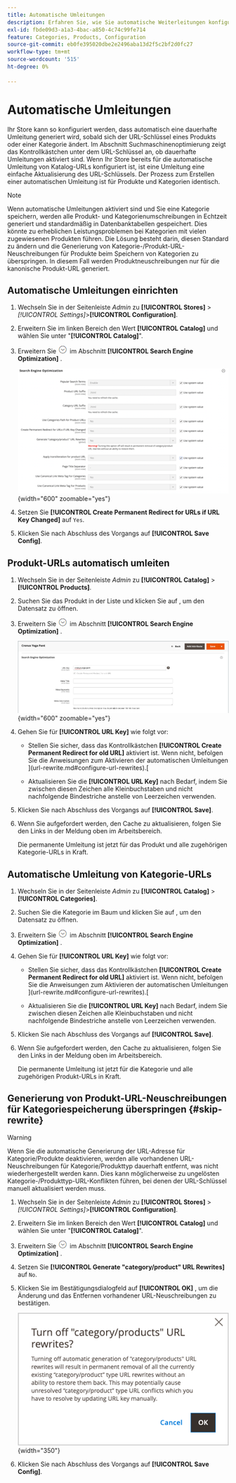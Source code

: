```yaml
---
title: Automatische Umleitungen
description: Erfahren Sie, wie Sie automatische Weiterleitungen konfigurieren, die generiert werden, wenn sich der URL-Schlüssel eines Produkts oder einer Kategorie in Ihrem Commerce Store ändert.
exl-id: fbde09d3-a1a3-4bac-a850-4c74c99fe714
feature: Categories, Products, Configuration
source-git-commit: eb0fe395020dbe2e2496aba13d2f5c2bf2d0fc27
workflow-type: tm+mt
source-wordcount: '515'
ht-degree: 0%

---
```


# Automatische Umleitungen

Ihr Store kann so konfiguriert werden, dass automatisch eine dauerhafte Umleitung generiert wird, sobald sich der URL-Schlüssel eines Produkts oder einer Kategorie ändert. Im Abschnitt Suchmaschinenoptimierung zeigt das Kontrollkästchen unter dem URL-Schlüssel an, ob dauerhafte Umleitungen aktiviert sind. Wenn Ihr Store bereits für die automatische Umleitung von Katalog-URLs konfiguriert ist, ist eine Umleitung eine einfache Aktualisierung des URL-Schlüssels. Der Prozess zum Erstellen einer automatischen Umleitung ist für Produkte und Kategorien identisch.

>[!NOTE]
>
>Wenn automatische Umleitungen aktiviert sind und Sie eine Kategorie speichern, werden alle Produkt- und Kategorienumschreibungen in Echtzeit generiert und standardmäßig in Datenbanktabellen gespeichert. Dies könnte zu erheblichen Leistungsproblemen bei Kategorien mit vielen zugewiesenen Produkten führen. Die Lösung besteht darin, diesen Standard zu ändern und die Generierung von Kategorie-/Produkt-URL-Neuschreibungen für Produkte beim Speichern von Kategorien zu überspringen. In diesem Fall werden Produktneuschreibungen nur für die kanonische Produkt-URL generiert.

## Automatische Umleitungen einrichten

1. Wechseln Sie in der Seitenleiste _Admin_ zu **[!UICONTROL Stores]** > _[!UICONTROL Settings]_>**[!UICONTROL Configuration]**.

1. Erweitern Sie im linken Bereich den Wert **[!UICONTROL Catalog]** und wählen Sie unter &quot;**[!UICONTROL Catalog]**&quot;.

1. Erweitern Sie ![Erweiterungsauswahl](../assets/icon-display-expand.png) im Abschnitt **[!UICONTROL Search Engine Optimization]** .

   ![Katalogkonfiguration - Suchmaschinenoptimierung](../configuration-reference/catalog/assets/catalog-search-engine-optimization.png){width="600" zoomable="yes"}

1. Setzen Sie **[!UICONTROL Create Permanent Redirect for URLs if URL Key Changed]** auf `Yes`.

1. Klicken Sie nach Abschluss des Vorgangs auf **[!UICONTROL Save Config]**.

## Produkt-URLs automatisch umleiten

1. Wechseln Sie in der Seitenleiste _Admin_ zu **[!UICONTROL Catalog]** > **[!UICONTROL Products]**.

1. Suchen Sie das Produkt in der Liste und klicken Sie auf , um den Datensatz zu öffnen.

1. Erweitern Sie ![Erweiterungsauswahl ](../assets/icon-display-expand.png) im Abschnitt **[!UICONTROL Search Engine Optimization]** .

   ![Optimierung der Produktsuchmaschine - dauerhafte Umleitung](./assets/product-search-engine-optimization-create-permanent-redirect.png){width="600" zoomable="yes"}

1. Gehen Sie für **[!UICONTROL URL Key]** wie folgt vor:

   - Stellen Sie sicher, dass das Kontrollkästchen **[!UICONTROL Create Permanent Redirect for old URL]** aktiviert ist. Wenn nicht, befolgen Sie die Anweisungen zum Aktivieren der automatischen Umleitungen ](url-rewrite.md#configure-url-rewrites).[

   - Aktualisieren Sie die **[!UICONTROL URL Key]** nach Bedarf, indem Sie zwischen diesen Zeichen alle Kleinbuchstaben und nicht nachfolgende Bindestriche anstelle von Leerzeichen verwenden.

1. Klicken Sie nach Abschluss des Vorgangs auf **[!UICONTROL Save]**.

1. Wenn Sie aufgefordert werden, den Cache zu aktualisieren, folgen Sie den Links in der Meldung oben im Arbeitsbereich.

   Die permanente Umleitung ist jetzt für das Produkt und alle zugehörigen Kategorie-URLs in Kraft.

## Automatische Umleitung von Kategorie-URLs

1. Wechseln Sie in der Seitenleiste _Admin_ zu **[!UICONTROL Catalog]** > **[!UICONTROL Categories]**.

1. Suchen Sie die Kategorie im Baum und klicken Sie auf , um den Datensatz zu öffnen.

1. Erweitern Sie ![Erweiterungsauswahl](../assets/icon-display-expand.png) im Abschnitt **[!UICONTROL Search Engine Optimization]** .

1. Gehen Sie für **[!UICONTROL URL Key]** wie folgt vor:

   - Stellen Sie sicher, dass das Kontrollkästchen **[!UICONTROL Create Permanent Redirect for old URL]** aktiviert ist. Wenn nicht, befolgen Sie die Anweisungen zum Aktivieren der automatischen Umleitungen ](url-rewrite.md#configure-url-rewrites).[

   - Aktualisieren Sie die **[!UICONTROL URL Key]** nach Bedarf, indem Sie zwischen diesen Zeichen alle Kleinbuchstaben und nicht nachfolgende Bindestriche anstelle von Leerzeichen verwenden.

1. Klicken Sie nach Abschluss des Vorgangs auf **[!UICONTROL Save]**.

1. Wenn Sie aufgefordert werden, den Cache zu aktualisieren, folgen Sie den Links in der Meldung oben im Arbeitsbereich.

   Die permanente Umleitung ist jetzt für die Kategorie und alle zugehörigen Produkt-URLs in Kraft.

## Generierung von Produkt-URL-Neuschreibungen für Kategoriespeicherung überspringen {#skip-rewrite}

>[!WARNING]
>
>Wenn Sie die automatische Generierung der URL-Adresse für Kategorie/Produkte deaktivieren, werden alle vorhandenen URL-Neuschreibungen für Kategorie/Produkttyp dauerhaft entfernt, was nicht wiederhergestellt werden kann. Dies kann möglicherweise zu ungelösten Kategorie-/Produkttyp-URL-Konflikten führen, bei denen der URL-Schlüssel manuell aktualisiert werden muss.

1. Wechseln Sie in der Seitenleiste _Admin_ zu **[!UICONTROL Stores]** > _[!UICONTROL Settings]_>**[!UICONTROL Configuration]**.

1. Erweitern Sie im linken Bereich den Wert **[!UICONTROL Catalog]** und wählen Sie unter &quot;**[!UICONTROL Catalog]**&quot;.

1. Erweitern Sie ![Erweiterungsauswahl](../assets/icon-display-expand.png) im Abschnitt **[!UICONTROL Search Engine Optimization]** .

1. Setzen Sie **[!UICONTROL Generate "category/product" URL Rewrites]** auf `No`.

1. Klicken Sie im Bestätigungsdialogfeld auf **[!UICONTROL OK]** , um die Änderung und das Entfernen vorhandener URL-Neuschreibungen zu bestätigen.

   ![Kategorie-/Produkt-URL-Neuschreibungen deaktivieren - Bestätigen](./assets/seo-rewrite-off.png){width="350"}

1. Klicken Sie nach Abschluss des Vorgangs auf **[!UICONTROL Save Config]**.
